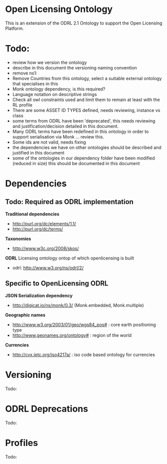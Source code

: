 Open Licensing Ontology
=======================

This is an extension of the ODRL 2.1 Ontology to support the Open Licensing Platform.

Todo:
=====
* review how we version the ontology
* describe in this document the versioning naming convention
* remove ns1:
* Remove Countries from this ontology, select a suitable external ontology that specialises in this
* Monk ontology dependency, is this required?
* Language notation on descriptive strings
* Check all owl constraints used and limit them to remain at least with the RL profile
* There are some ASSET ID TYPES defined, needs reviewing, instance vs class
* some terms from ODRL have been 'deprecated', this needs reviewing and justification/decision detailed in this document.
* Many ODRL terms have been redefined in this ontology in order to support serialisation via Monk ... review this.
* Some ids are not valid, needs fixing
* the dependencies we have on other ontologies should be described and justified in this document
* some of the ontologies in our dependency folder have been modified (reduced in size) this should be documented in this document

Dependencies
============

Todo:
Required as ODRL implementation
-------------------------------


**Traditional dependencies**

- http://purl.org/dc/elements/1.1/
- http://purl.org/dc/terms/


**Taxonomies**

- http://www.w3c.org/2008/skos/


**ODRL**
Licensing ontology ontop of which openlicensing is built

- odrl: http://www.w3.org/ns/odrl/2/


Specific to OpenLicensing ODRL
------------------------------


**JSON Serialization dependency**

- http://digicat.io/ns/monk/0.3/ (Monk.embedded, Monk.multiple)


**Geographic names**

- http://www.w3.org/2003/01/geo/wgs84_pos# : core earth positioning type
- http://www.geonames.org/ontology# : region of the world


**Currencies**

- http://cvx.iptc.org/iso4217a/ : iso code based ontology for currencies

Versioning
==========

Todo:

ODRL Deprecations
=================

Todo:

Profiles
========

Todo:



